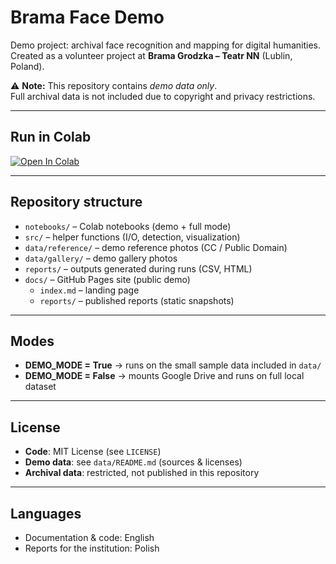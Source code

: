 # Brama Face Demo

Demo project: archival face recognition and mapping for digital humanities.  
Created as a volunteer project at **Brama Grodzka – Teatr NN** (Lublin, Poland).  

⚠️ **Note:** This repository contains *demo data only*.  
Full archival data is not included due to copyright and privacy restrictions.  

---

## Run in Colab
[![Open In Colab](https://colab.research.google.com/assets/colab-badge.svg)](
https://colab.research.google.com/github/OlgaSzum/brama-face-demo/blob/main/notebooks/face_matching_demo.ipynb)

---

## Repository structure
- `notebooks/` – Colab notebooks (demo + full mode)
- `src/` – helper functions (I/O, detection, visualization)
- `data/reference/` – demo reference photos (CC / Public Domain)
- `data/gallery/` – demo gallery photos
- `reports/` – outputs generated during runs (CSV, HTML)
- `docs/` – GitHub Pages site (public demo)
  - `index.md` – landing page
  - `reports/` – published reports (static snapshots)

---

## Modes
- **DEMO_MODE = True** → runs on the small sample data included in `data/`
- **DEMO_MODE = False** → mounts Google Drive and runs on full local dataset

---

## License
- **Code**: MIT License (see `LICENSE`)  
- **Demo data**: see `data/README.md` (sources & licenses)  
- **Archival data**: restricted, not published in this repository  

---

## Languages
- Documentation & code: English  
- Reports for the institution: Polish  

